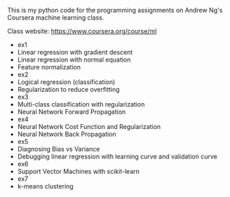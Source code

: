 This is my python code for the programming assignments on Andrew Ng's Coursera machine learning class.

Class website: https://www.coursera.org/course/ml

* ex1
 * Linear regression with gradient descent
 * Linear regression with normal equation
 * Feature normalization
* ex2
 * Logical regression (classification)
 * Regularization to reduce overfitting
* ex3
 * Multi-class classification with regularization
 * Neural Network Forward Propagation
* ex4
 * Neural Network Cost Function and Regularization
 * Neural Network Back Propagation
* ex5
 * Diagnosing Bias vs Variance
 * Debugging linear regression with learning curve and validation curve
* ex6
 * Support Vector Machines with scikit-learn
* ex7
 * k-means clustering